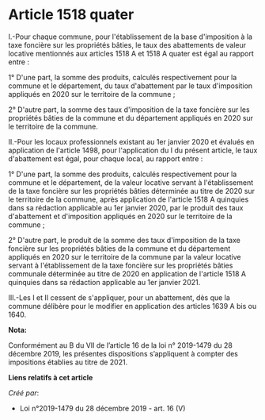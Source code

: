 # Article 1518 quater

I.-Pour chaque commune, pour l'établissement de la base d'imposition à la taxe foncière sur les propriétés bâties, le taux
des abattements de valeur locative mentionnés aux articles 1518 A et 1518 A quater est égal au rapport entre :

1° D'une part, la somme des produits, calculés respectivement pour la commune et le département, du taux d'abattement par le
taux d'imposition appliqués en 2020 sur le territoire de la commune ;

2° D'autre part, la somme des taux d'imposition de la taxe foncière sur les propriétés bâties de la commune et du département
appliqués en 2020 sur le territoire de la commune.

II.-Pour les locaux professionnels existant au 1er janvier 2020 et évalués en application de l'article 1498, pour
l'application du I du présent article, le taux d'abattement est égal, pour chaque local, au rapport entre :

1° D'une part, la somme des produits, calculés respectivement pour la commune et le département, de la valeur locative
servant à l'établissement de la taxe foncière sur les propriétés bâties déterminée au titre de 2020 sur le territoire de la
commune, après application de l'article 1518 A quinquies dans sa rédaction applicable au 1er janvier 2020, par le produit des
taux d'abattement et d'imposition appliqués en 2020 sur le territoire de la commune ;

2° D'autre part, le produit de la somme des taux d'imposition de la taxe foncière sur les propriétés bâties de la commune et
du département appliqués en 2020 sur le territoire de la commune par la valeur locative servant à l'établissement de la taxe
foncière sur les propriétés bâties communale déterminée au titre de 2020 en application de l'article 1518 A quinquies dans sa
rédaction applicable au 1er janvier 2021.

III.-Les I et II cessent de s'appliquer, pour un abattement, dès que la commune délibère pour le modifier en application des
articles 1639 A bis ou 1640.

**Nota:**

Conformément au B du VII de l’article 16 de la loi n° 2019-1479 du 28 décembre 2019, les présentes dispositions s’appliquent
à compter des impositions établies au titre de 2021.

**Liens relatifs à cet article**

_Créé par_:

  - Loi n°2019-1479 du 28 décembre 2019 - art. 16 (V)

